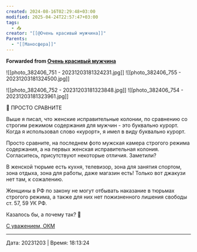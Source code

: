 ```yaml
---
created: 2024-08-16T02:29:48+03:00
modified: 2025-04-24T22:57:47+03:00
tags:
  - 📥
creator: "[[@Очень красивый мужчина]]"
Parents:
  - "[[Маносфера]]"
---
```


**Forwarded from [Очень красивый мужчина](https://t.me/okmtelega/3516)**

![[photo_382406_751 - 20231203181324231.jpg]]
![[photo_382406_755 - 20231203181324500.jpg]]

![[photo_382406_752 - 20231203181323848.jpg]]
![[photo_382406_754 - 20231203181323961.jpg]]

📢 ПРОСТО СРАВНИТЕ

Выше я писал, что женские исправительные колонии, по сравнению со строгим режимом содержания для мужчин - это буквально курорт. Когда я использовал слово «курорт», я имел в виду буквально курорт.

Просто сравните, на последнем фото мужская камера строгого режима содержания, а на первых женская исправительная колония. Согласитесь, присутствуют некоторые отличия. Заметили?

В женской тюрьме есть кухня, телевизор, зона для занятия спортом, зона отдыха, зона для работы, даже магазин есть! Только вот джакузи нет там, к сожалению. 

Женщины в РФ по закону не могут отбывать наказание в тюрьмах строгого режима, а также для них нет пожизненного лишения свободы ст. 57, 59 УК РФ. 

Казалось бы, а почему так? 🤔

[С уважением, ОКМ](https://t.me/okmtelega)

---

Дата: 20231203 | Время: 18:13:24

